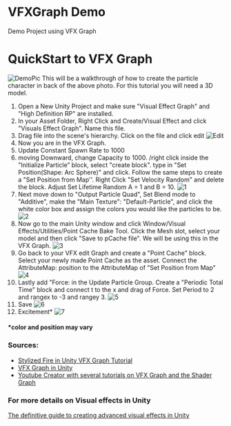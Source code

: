# VFXGraph Demo
Demo Project using VFX Graph


# QuickStart to VFX Graph
![DemoPic](Images/DemoPic.png)
This will be a walkthrough of how to create the particle character in back of the above photo. For this tutorial you will need a 3D model.


1. Open a New Unity Project and make sure "Visual Effect Graph" and "High Definition RP" are installed.
2. In your Asset Folder, Right Click and Create/Visual Effect and click "Visuals Effect Graph". Name this file.
3. Drag file into the scene's hierarchy. Click on the file and click edit
![Edit](Images/Edit.png)
4. Now you are in the VFX Graph.
5. Update Constant Spawn Rate to 1000
6. moving Downward, change Capacity to 1000. /right click inside the "Initialize Particle” block, select "create block". type in "Set Position(Shape: Arc Sphere)" and click. Follow the same steps to create a "Set Position from Map''. Right Click "Set Velocity Random" and delete the block. Adjust Set Lifetime Random A = 1 and B = 10.
![1](Images/1.png)
7. Next move down to "Output Particle Quad", Set Blend mode to "Additive", make the "Main Texture": "Default-Particle", and click the white color box and assign the colors you would like the particles to be.
![2](Images/2.png)
8. Now go to the main Unity window and click Window/Visual Effects/Utilities/Point Cache Bake Tool. Click the Mesh slot, select your model and then click "Save to pCache file". We will be using this in the VFX Graph.
![3](Images/3.png)
9. Go back to your VFX edit Graph and create a "Point Cache" block. Select your newly made Point Cache as the asset. Connect the AttributeMap: position to the AttributeMap of "Set Position from Map"
![4](Images/4.png)
10. Lastly add "Force: in the Update Particle Group. Create a "Periodic Total Time" block and connect t to the x and drag of Force. Set Period to 2 and rangex to -3 and rangey 3.
![5](Images/5.png)
11. Save
![6](Images/6.png)
12. Excitement*
![7](Images/7.png)
#### *color and position may vary











### Sources:
- [Stylized Fire in Unity VFX Graph Tutorial](https://www.youtube.com/watch?v=XQlFokCzU6M)
- [VFX Graph in Unity](https://www.youtube.com/watch?v=r2Eoy3-p-xc)
- [Youtube Creator with several tutorials on VFX Graph and the Shader Graph](https://www.youtube.com/@GabrielAguiarProd/videos)

### For more details on Visual effects in Unity
[The definitive guide to creating advanced visual effects in Unity](https://resources.unity.com/games/definitive-guide-to-creating-visual-effects?ungated=true)